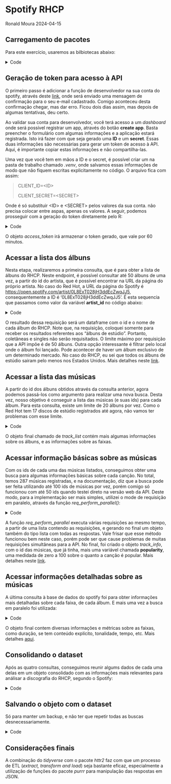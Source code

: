 # Spotify RHCP
Ronald Moura
2024-04-15

## Carregamento de pacotes

Para este exercício, usaremos as bilbiotecas abaixo:

<details>
<summary>Code</summary>

``` r
library(httr)      #realizar consultas a bases de dados através APIs
library(tidyverse) #manipulação dos dados
```

</details>

## Geração de token para acesso à API

O primeiro passo é adicionar a função de desenvolvedor na sua conta do
spotify, através deste
[link](https://developer.spotify.com/ "https://developer.spotify.com/"),
onde será enviado uma mensagem de confirmação para o seu e-mail
cadastrado. Comigo aconteceu desta confirmação chegar, mas dar erro.
Ficou dois dias assim, mas depois de algumas tentativas, deu certo.

Ao validar sua conta para desenvolvedor, você terá acesso a um
*dashboard* onde será possível registrar um app, através do botão
**create app**. Basta preencher o formulário com algumas informações e a
aplicação estará registrada. Isto irá fazer com que seja gerado uma
**ID** e um **secret**. Essas duas informações são necessárias para
gerar um token de acesso à API. Aqui, é importante copiar estas
informações e não compartilha-las.

Uma vez que você tem em mãos a ID e o secret, é possível criar um na
pasta de trabalho chamado *.venv*, onde salvamos essas informações de
modo que não fiquem escritas explicitamente no código. O arquivo fica
com assim:

> CLIENT_ID=\<ID\>
>
> CLIENT_SECRET=\<SECRET\>

Onde é só substituir \<ID\> e \<SECRET\> pelos valores da sua conta. não
precisa colocar entre aspas, apenas os valores. A seguir, podemos
prosseguir com a geração do token diretamente pelo R:

<details>
<summary>Code</summary>

``` r
readRenviron(".venv") 

token_url = "https://accounts.spotify.com/api/token"
token_res = request(token_url) |> 
  req_auth_basic(username = Sys.getenv("CLIENT_ID"), 
                 password = Sys.getenv("CLIENT_SECRET")) |> 
  req_body_form(grant_type = "client_credentials") |> 
  req_perform()

access_token = token_res |> 
  resp_body_json() |> 
  pluck("access_token") 
```

</details>

O objeto *access_token* irá armazenar o token gerado, que vale por 60
minutos.

## Acessar a lista dos álbuns

Nesta etapa, realizaremos a primeira consulta, que é para obter a lista
de álbuns do RHCP. Neste endpoint, é possível consultar até 50 álbuns de
uma vez, a partir do id do artista, que é possível encontrar na URL da
página do próprio artista. No caso do Red Hot, a URL da página do
Spotify é <https://open.spotify.com/artist/0L8ExT028jH3ddEcZwqJJ5>,
consequentemente a ID é ‘0L8ExT028jH3ddEcZwqJJ5’. É esta sequencia que
passamos como valor da variável **artist_id** no código abaixo:

<details>
<summary>Code</summary>

``` r
artist_id = "0L8ExT028jH3ddEcZwqJJ5"
album_url  = "https://api.spotify.com/v1/artists"
album_res = request(album_url) |> 
  req_url_path_append(artist_id) |> 
  req_url_path_append("albums") |> 
  req_url_query(market = "US",               # albuns lançados no mercado dos EUA
                limit  = 50,                 # limite de resultados  
                include_groups = "album") |> # incluir apenas álbuns de estúdio
  req_auth_bearer_token(access_token) |>     # autorização via token
  req_perform()

album_info = album_res |> 
  resp_body_json() |> 
  pluck("items") |> 
  map_dfr(
    \(x) {
      tibble(id   = x |> pluck("id"),
             name = x |> pluck("name")
      )
    }
  )
```

</details>

O resultado dessa requisição será um dataframe com o id e o nome de cada
álbum do RHCP. Note que, na requisição, coloquei somente para receber os
resultados referentes aos “álbuns de estúdio”. Portanto, coletâneas e
singles não serão requisitados. O limite máximo por requisição que a API
impõe é de 50 álbuns. Outra opção interessante é filtrar pelo local onde
o álbum foi lançado. Pode acontecer de haver um álbum exclusivo de um
determinado mercado. No caso do RHCP, eu sei que todos os álbuns de
estúdio sairam pelo menos nos Estados Unidos. Mais detalhes neste
[link](https://developer.spotify.com/documentation/web-api/reference/get-an-artists-albums).

## Acessar a lista das músicas

A partir do id dos álbuns obtidos através da consulta anterior, agora
podemos passá-los como argumento para realizar uma nova busca. Desta
vez, nosso objetivo é conseguir a lista das músicas (e suas ids) para
cada álbum. Para esta consulta, existe um limite de 20 álbuns por vez.
Como o Red Hot tem 17 discos de estúdio registrados até agora, não vamos
ter problemas com esse limite.

<details>
<summary>Code</summary>

``` r
tracks_url  = "https://api.spotify.com/v1/albums"
tracks_res  = request(tracks_url) |> 
  req_url_query(ids = paste0(album_info$id, collapse = ",")) |>  #max 20 ids
  req_url_query(market = "US") |>
  req_auth_bearer_token(access_token) |> 
  req_perform()

track_list = tracks_res |> 
  resp_body_json() |> 
  pluck(1) |> 
  map_dfr(
    \(x) {
      tibble(album_external_urls     = x |> pluck("external_urls") |> list(),
             album_id                = x |> pluck("id"),
             album_images            = x |> pluck("images")        |> list(),
             album_name              = x |> pluck("name"),
             album_popularity        = x |> pluck("popularity"),
             album_release_date      = x |> pluck("release_date"),
             tracks                  = x |> pluck("tracks", "items"),
             album_type              = x |> pluck("type"),
             album_uri               = x |> pluck("uri")
      )
    }
  ) |> 
  unnest_wider(tracks, names_repair = "minimal") |> 
  rename_with(~ paste0("track_",.x), !starts_with("album_"))
```

</details>

O objeto final chamado de *track_list* contém mais algumas informações
sobre os álbuns, e as informações sobre as faixas.

## Acessar informação básicas sobre as músicas

Com os ids de cada uma das músicas listados, conseguimos obter uma busca
para algumas informações básicas sobre cada canção. No total, temos 287
músicas registradas, e na documentação, diz que a busca pode ser feita
utilizando até 100 ids de músicas por vez, porém comigo só funcionou com
até 50 ids quando testei direto na versão web da API. Deste modo, para a
implementação ser mais simples, utilizei o mode de requisição em
paralelo, através da função *req_perform_parallel()*:

<details>
<summary>Code</summary>

``` r
track_info_url  = "https://api.spotify.com/v1/tracks"
track_info_res = map(track_list$id, \(x){
    request(track_info_url) |> 
      req_url_query(ids = x) |> #max 100 ids
      req_url_query(market = "US") |>
      req_auth_bearer_token(access_token) |> 
      req_perform()
  }) |>  
  req_perform_parallel()
  
track_info = map_df(track_info_res, resp_body_json)|> 
  unnest_wider(tracks, names_repair = "minimal") |> 
  select(id, popularity) |> 
  rename_with(~ paste0("track_",.x), everything())
```

</details>

A função *req_perform_parallel* executa várias requisições ao mesmo
tempo, a partir de uma lista contendo as requisições, e gerando no final
um objeto também do tipo lista com todas as respostas. Vale frisar que
esse método funcionou bem neste caso, porém pode ser que cause problemas
de muitas requisições simultâneas para a API. No final, foi criado o
objeto *track_info*, com o id das músicas, que já tinha, mais uma
variável chamada **popularity**, uma medidada de zero a 100 sobre o
quanto a canção é popular. Mais detalhes neste [link](#0).

## Acessar informações detalhadas sobre as músicas

A última consulta à base de dados do spotify foi para obter informações
mais detalhadas sobre cada faixa, de cada álbum. E mais uma vez a busca
em paralelo foi utilizada:

<details>
<summary>Code</summary>

``` r
track_detail_url  = "https://api.spotify.com/v1/audio-features"
track_detail_res = map(track_list$id, \(x){
  request(track_detail_url) |> 
    req_url_query(ids = x) |>  #max 100 ids
    req_url_query(market = "US") |>
    req_auth_bearer_token(access_token) |> 
    req_perform()
}) |>  
  req_perform_parallel()

track_detail = map_df(track_detail_res, resp_body_json) |> 
  unnest_wider(audio_features, names_repair = "minimal") |> 
  rename(href = track_href) |> 
  rename_with(~ paste0("track_",.x), everything()) |> 
  select(-c(track_duration_ms, 
            track_href, track_type, track_uri))
```

</details>

O objeto final contem diversas informações e métricas sobre as faixas,
como duração, se tem conteúdo explícito, tonalidade, tempo, etc. Mais
detalhes
[aqui](https://developer.spotify.com/documentation/web-api/reference/get-several-audio-features).

## Consolidando o dataset

Após as quatro consultas, conseguimos reunir algums dados de cada uma
delas em um objeto consolidado com as informações mais relevantes para
análisar a discografia do RHCP, segundo o Spotify:

<details>
<summary>Code</summary>

``` r
rhcp = track_list %>% 
  left_join(., track_info, by = "track_id") %>%
  left_join(., track_detail, by = "track_id") %>%
  relocate(c(album_id, album_name), .before = album_external_urls)
```

</details>

## Salvando o objeto com o dataset

Só para manter um backup, e não ter que repetir todas as buscas
desnecessariamente.

<details>
<summary>Code</summary>

``` r
save(rhcp, file = "rhcp.RData")  
```

</details>

## Considerações finais

A combinação do *tidyverse* com o pacote *httr2* faz com que um processo
de ETL (*extract, transform and load*) seja bastante eficaz,
especialmente a utilização de funções do pacote *purrr* para manipulação
das respostas em JSON.
